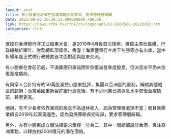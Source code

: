 ```yaml
---
layout: post
title: 有小股東批評滙控發展策略長期有誤　要求管理層辭職
date: 2022-08-02 20:29:53.000000000 +08:00
link: https://news.rthk.hk/rthk/ch/component/k2/1660568-20220802.htm
categories: rthk
---
```


滙控在香港舉行非正式股東大會，是2019年4月後首次復辦。滙控主席杜嘉祺、行政總裁祈耀年、財務總監邵偉信、香港上海滙豐銀行主席王冬勝等亦有出席，當中祈耀年是正式做行政總裁首次面對面與股東交流。

有小股東在會前示威，不滿集團只承諾明年恢復派發季度股息，但派息水平仍未恢復至疫情前。

有與家人合計持有約50萬股滙控小股東批評，集團以亞洲區的盈利，補貼其他地區的虧損；而當英國重新容許銀行派息後，有不少同業已將派息水平恢復至疫情前，甚至更高。

他說，有不少長者依靠滙控的股息作為退休收入，認為管理層處理不當；而且集團業績自2019年起表現遜色，認為發展策略長期有誤，要求管理層辭職。

另外，亦有小股東成立關注組要求滙控一分為二，其中一個總部設於香港，專注亞洲業務，以釋放約2000億元的潛在價值。
